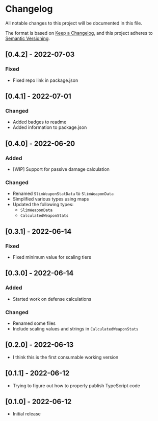 # Changelog

All notable changes to this project will be documented in this file.

The format is based on [Keep a Changelog][keep-a-changelog], and this project adheres to [Semantic Versioning][semver].


<!-- ## [Unreleased] -->


## [0.4.2] - 2022-07-03
### Fixed
- Fixed repo link in package.json


## [0.4.1] - 2022-07-01
### Changed
- Added badges to readme
- Added information to package.json


## [0.4.0] - 2022-06-20
### Added
- [WIP] Support for passive damage calculation
### Changed
- Renamed `SlimWeaponStatData` to `SlimWeaponData`
- Simplified various types using maps
- Updated the following types:
  - `SlimWeaponData`
  - `CalculatedWeaponStats`


## [0.3.1] - 2022-06-14
### Fixed
- Fixed minimum value for scaling tiers


## [0.3.0] - 2022-06-14
### Added
- Started work on defense calculations
### Changed
- Renamed some files
- Include scaling values and strings in `CalculatedWeaponStats`


## [0.2.0] - 2022-06-13
- I think this is the first consumable working version


## [0.1.1] - 2022-06-12
- Trying to figure out how to properly publish TypeScript code


## [0.1.0] - 2022-06-12
- Initial release


<!-- ======================================================================= -->
<!-- Links                                                                   -->
<!-- ======================================================================= -->

[keep-a-changelog]: https://keepachangelog.com/en/1.0.0/
[semver]: https://semver.org/spec/v2.0.0.html
